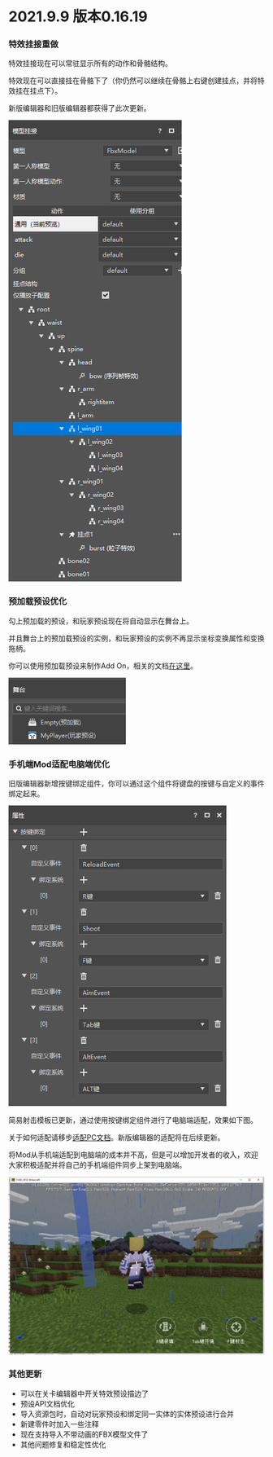 # 2021.9.9 版本0.16.19

### 特效挂接重做

特效挂接现在可以常驻显示所有的动作和骨骼结构。

特效现在可以直接挂在骨骼下了（你仍然可以继续在骨骼上右键创建挂点，并将特效挂在挂点下）。

新版编辑器和旧版编辑器都获得了此次更新。

![image-20210908110536821](./images/image-20210908110536821.png)

### 预加载预设优化

勾上预加载的预设，和玩家预设现在将自动显示在舞台上。

并且舞台上的预加载预设的实例，和玩家预设的实例不再显示坐标变换属性和变换拖柄。

你可以使用预加载预设来制作Add On，相关的文档[在这里](../../20-玩法开发/14-预设玩法编程/0-第一个预设Mod/7-使用预设制作AddOn.md)。

![image-20210908111950923](./images/image-20210908111950923.png)

### 手机端Mod适配电脑端优化

旧版编辑器新增按键绑定组件，你可以通过这个组件将键盘的按键与自定义的事件绑定起来。

![20210828215544](./images/20210828215544.0a5111ed.png)

简易射击模板已更新，通过使用按键绑定组件进行了电脑端适配，效果如下图。

关于如何适配请移步[适配PC文档](../../20-玩法开发/19-手机电脑适配/1-PE模组适配PC.md)。新版编辑器的适配将在后续更新。

将Mod从手机端适配到电脑端的成本并不高，但是可以增加开发者的收入，欢迎大家积极适配并将自己的手机端组件同步上架到电脑端。

![20210828222031](./images/20210828222031.e40fa45d.png)

### 其他更新

- 可以在关卡编辑器中开关特效预设描边了
- 预设API文档优化
- 导入资源包时，自动对玩家预设和绑定同一实体的实体预设进行合并
- 新建零件时加入一些注释
- 现在支持导入不带动画的FBX模型文件了
- 其他问题修复和稳定性优化
